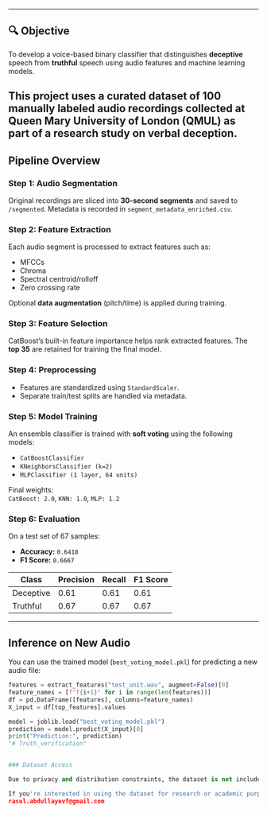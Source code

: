 
---

## 🔍 Objective

To develop a voice-based binary classifier that distinguishes **deceptive** speech from **truthful** speech using audio features and machine learning models.

This project uses a curated dataset of 100 manually labeled audio recordings collected at Queen Mary University of London (QMUL) as part of a research study on verbal deception.
---

##  Pipeline Overview

###  Step 1: Audio Segmentation
Original recordings are sliced into **30-second segments** and saved to `/segmented`. Metadata is recorded in `segment_metadata_enriched.csv`.

###  Step 2: Feature Extraction
Each audio segment is processed to extract features such as:
- MFCCs
- Chroma
- Spectral centroid/rolloff
- Zero crossing rate

Optional **data augmentation** (pitch/time) is applied during training.

###  Step 3: Feature Selection
CatBoost’s built-in feature importance helps rank extracted features. The **top 35** are retained for training the final model.

###  Step 4: Preprocessing
- Features are standardized using `StandardScaler`.
- Separate train/test splits are handled via metadata.

###  Step 5: Model Training
An ensemble classifier is trained with **soft voting** using the following models:
- `CatBoostClassifier`
- `KNeighborsClassifier (k=2)`
- `MLPClassifier (1 layer, 64 units)`

Final weights:  
`CatBoost: 2.0`, `KNN: 1.0`, `MLP: 1.2`

###  Step 6: Evaluation

On a test set of 67 samples:
- **Accuracy:** `0.6418`
- **F1 Score:** `0.6667`

| Class       | Precision | Recall | F1 Score |
|-------------|-----------|--------|----------|
| Deceptive   | 0.61      | 0.61   | 0.61     |
| Truthful    | 0.67      | 0.67   | 0.67     |

---

##  Inference on New Audio

You can use the trained model (`best_voting_model.pkl`) for predicting a new audio file:

```python
features = extract_features("test_unit.wav", augment=False)[0]
feature_names = [f"f{i+1}" for i in range(len(features))]
df = pd.DataFrame([features], columns=feature_names)
X_input = df[top_features].values

model = joblib.load("best_voting_model.pkl")
prediction = model.predict(X_input)[0]
print("Prediction:", prediction)
"# Truth_verification"


### Dataset Access

Due to privacy and distribution constraints, the dataset is not included in the repository.

If you're interested in using the dataset for research or academic purposes, please contact me at:
rasul.abdullayevf@gmail.com
